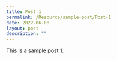 ```yaml
---
title: Post 1
permalink: /Resource/sample-post/Post-1
date: 2022-06-08
layout: post
description: ""
---
```

This is a sample post 1.